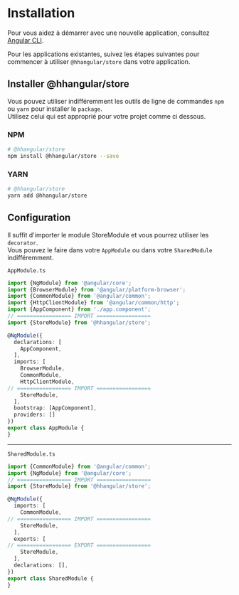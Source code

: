 # Installation

Pour vous aidez à démarrer avec une nouvelle application, consultez [Angular CLI](https://cli.angular.io/).

Pour les applications existantes, suivez les étapes suivantes pour commencer à utiliser `@hhangular/store` dans votre application. 

## Installer @hhangular/store

Vous pouvez utiliser indifféremment les outils de ligne de commandes `npm` ou `yarn` pour installer le `package`.   
Utilisez celui qui est approprié pour votre projet comme ci dessous.

### NPM

```bash
# @hhangular/store
npm install @hhangular/store --save 
```

### YARN

```bash
# @hhangular/store
yarn add @hhangular/store
```

## Configuration

Il suffit d'importer le module StoreModule et vous pourrez utiliser les `decorator`.   
Vous pouvez le faire dans votre `AppModule` ou dans votre `SharedModule` indifféremment.

`AppModule.ts`
```typescript
import {NgModule} from '@angular/core';
import {BrowserModule} from '@angular/platform-browser';
import {CommonModule} from '@angular/common';
import {HttpClientModule} from '@angular/common/http';
import {AppComponent} from './app.component';
// ================= IMPORT =================
import {StoreModule} from '@hhangular/store';

@NgModule({
  declarations: [
    AppComponent,
  ],
  imports: [
    BrowserModule,
    CommonModule,
    HttpClientModule,
// ================= IMPORT =================
    StoreModule,
  ],
  bootstrap: [AppComponent],
  providers: []
})
export class AppModule {
}
```

--- 

`SharedModule.ts`
```typescript
import {CommonModule} from '@angular/common';
import {NgModule} from '@angular/core';
// ================= IMPORT =================
import {StoreModule} from '@hhangular/store';

@NgModule({
  imports: [
    CommonModule,
// ================= IMPORT =================
    StoreModule,
  ],
  exports: [
// ================= EXPORT =================
    StoreModule,
  ],
  declarations: [],
})
export class SharedModule {
}
```
